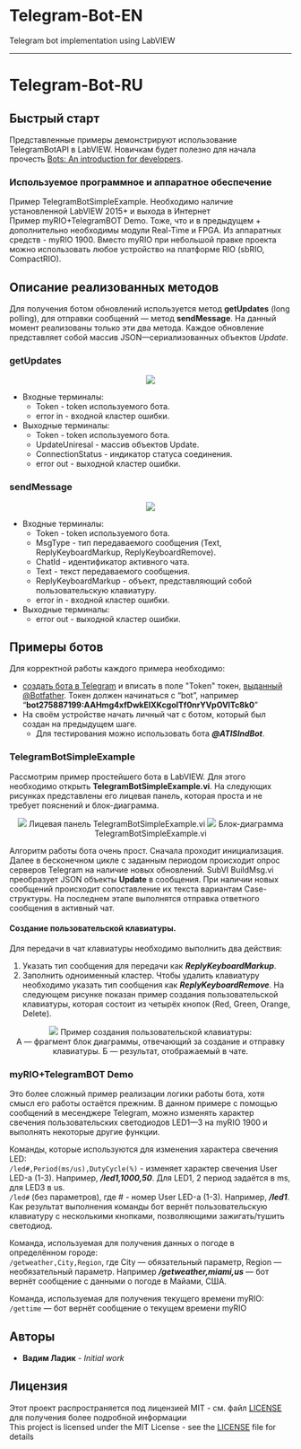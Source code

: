 # Telegram-Bot-EN
Telegram bot implementation using LabVIEW

---
# Telegram-Bot-RU
## Быстрый старт
Представленные примеры демонстрируют использование TelegramBotAPI в LabVIEW. Новичкам будет полезно для начала прочесть 
[Bots: An introduction for developers](https://core.telegram.org/bots/api/).

### Используемое программное и аппаратное обеспечение
Пример TelegramBotSimpleExample. Необходимо наличие установленной LabVIEW 2015+ и выхода в Интернет<br> 
Пример myRIO+TelegramBOT Demo. Тоже, что и в предыдущем + дополнительно необходимы модули Real-Time и FPGA. Из аппаратных средств - myRIO 1900. Вместо myRIO при небольшой правке проекта можно использовать любое устройство на платформе RIO (sbRIO, CompactRIO).

## Описание реализованных методов
Для получения ботом обновлений используется метод **getUpdates** (long polling), для отправки сообщений — метод **sendMessage**. На данный 
момент реализованы только эти два метода. Каждое обновление представляет собой массив JSON—сериализованных объектов *Update*.
### getUpdates
<p align="center">
  <img src="https://raw.githubusercontent.com/ladikvadim/Telegram-Bot/master/Docs/ConnectorsGetUpdates.PNG">
</p>

* Входные терминалы:
   * Token    - token используемого бота.
   * error in	- входной кластер ошибки.
* Выходные терминалы:
  * Token	- token используемого бота.
  * UpdateUniresal - массив объектов Update.
  * ConnectionStatus - индикатор статуса соединения.
  * error out - выходной кластер ошибки.

### sendMessage
<p align="center">
  <img src="https://raw.githubusercontent.com/ladikvadim/Telegram-Bot/master/Docs/ConnectorsSendMessage.PNG">
</p>

* Входные терминалы:
  * Token - token используемого бота.
  * MsgType - тип передаваемого сообщения (Text, ReplyKeyboardMarkup, ReplyKeyboardRemove).
  * ChatId - идентификатор активного чата.
  * Text - текст передаваемого сообщения.
  * ReplyKeyboardMarkup - объект, представляющий собой пользовательскую клавиатуру.
  * error in - входной кластер ошибки.
* Выходные терминалы:
  * error out - выходной кластер ошибки.

## Примеры ботов
Для корректной работы каждого примера необходимо:
* [создать бота в Telegram](https://core.telegram.org/bots#6-botfather) и вписать в поле "Token" токен, [выданный @Botfather](https://core.telegram.org/bots/api#authorizing-your-bot). 
Токен должен начинаться с “bot”, например “**bot275887199:AAHmg4xfDwkElXKcgoITf0nrYVpOVlTc8k0**”
* На своём устройстве начать личный чат с ботом, который был создан на предыдущем шаге.
  * Для тестирования можно использовать бота ***@ATISIndBot***.

### TelegramBotSimpleExample
Рассмотрим пример простейшего бота в LabVIEW. Для этого необходимо открыть **TelegramBotSimpleExample.vi**. На следующих рисунках
представлены его лицевая панель, которая проста и не требует пояснений и блок-диаграмма.

<p align="center">
  <img src="https://raw.githubusercontent.com/ladikvadim/Telegram-Bot/master/Docs/FrontPanelTelegramBotSimpleExample.PNG">
  Лицевая панель TelegramBotSimpleExample.vi
  <img src="https://raw.githubusercontent.com/ladikvadim/Telegram-Bot/master/Docs/BlockDiagramTelegramBotSimpleExample.PNG">
  Блок-диаграмма TelegramBotSimpleExample.vi
</p>

Алгоритм работы бота очень прост. Сначала проходит инициализация. Далее в бесконечном цикле с заданным периодом происходит опрос 
серверов Telegram на наличие новых обновлений. SubVI BuildMsg.vi преобразует JSON объекты **Update** в сообщения. При наличии новых 
сообщений происходит сопоставление их текста вариантам Case-структуры. На последнем этапе выполнятся отправка ответного сообщения 
в активный чат.

#### Создание пользовательской клавиатуры.
Для передачи в чат клавиатуры необходимо выполнить два действия:
1. Указать тип сообщения для передачи как ***ReplyKeyboardMarkup***.
2. Заполнить одноименный кластер.
Чтобы удалить клавиатуру необходимо указать тип сообщения как ***ReplyKeyboardRemove***.
На следующем рисунке показан пример создания пользовательской клавиатуры, которая состоит из четырёх кнопок (Red, Green, Orange, Delete).

<p align="center">
  <img src="https://raw.githubusercontent.com/ladikvadim/Telegram-Bot/master/Docs/CreatingCustomKeyboard.png">
  Пример создания пользовательской клавиатуры:<br>
  А — фрагмент блок диаграммы, отвечающий за создание и отправку клавиатуры.
  Б — результат, отображаемый в чате.
</p>

### myRIO+TelegramBOT Demo
Это более сложный пример реализации логики работы бота, хотя смысл его работы остаётся прежним. В данном примере с помощью сообщений в 
месенджере Telegram, можно изменять характер свечения пользовательских светодиодов LED1—3 на myRIO 1900 и выполнять некоторые другие 
функции.

Команды, которые используются для изменения характера свечения LED:<br>
`/led#,Period(ms/us),DutyCycle(%)` - изменяет характер свечения User LED-а (1-3). Например, ***/led1,1000,50***. Для LED1, 2 период задаётся 
в ms, для LED3 в us. <br>
`/led#` (без параметров), где # - номер User LED-а (1-3). Например, ***/led1***. Как результат выполнения команды бот вернёт пользовательскую клавиатуру с 
несколькими кнопками, позволяющими зажигать/тушить светодиод.

Команда, используемая для получения данных о погоде в определённом городе:<br>
`/getweather,City,Region`, где City — обязательный параметр, Region — необязательный параметр.
Например ***/getweather,miami,us*** — бот вернёт сообщение с данными о погоде в Майами, США. <br>

Команда, используемая для получения текущего времени myRIO:<br>
`/gettime` — бот вернёт сообщение о текущем времени myRIO

## Авторы

* **Вадим Ладик** - *Initial work*

## Лицензия

Этот проект распространяется под лицензией MIT - см. файл [LICENSE](LICENSE) для получения более подробной информации<br>
This project is licensed under the MIT License - see the [LICENSE](LICENSE) file for details
   
```
